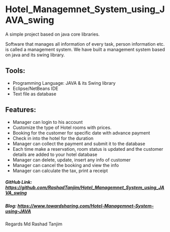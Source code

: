 # Hotel_Managemnet_System_using_JAVA_swing
 A simple project based on java core libraries.

Software that manages all information of every task, person information etc. is called a management system. 
We have built a management system based on java and its swing library. 

## Tools:
- Programming Language: JAVA & its Swing library
- Eclipse/NetBeans IDE
- Text file as database

## Features: 
- Manager can login to his account
- Customize the type of Hotel rooms with prices.
- Booking for the customer for specific date with advance payment
- Check in into the hotel for the duration
- Manager can collect the payment and submit it to the database
- Each time make a reservation, room status is updated and the customer details are added to your hotel database
- Manager can delete, update, insert any info of customer
- Manager can cancel the booking and view the info
- Manager can calculate the tax, print a receipt


##### GitHub Link: https://github.com/RashadTanjim/Hotel_Managemnet_System_using_JAVA_swing
##### Blog: https://www.towardsharing.com/Hotel-Managemnet-System-using-JAVA

Regards
Md Rashad Tanjim 

